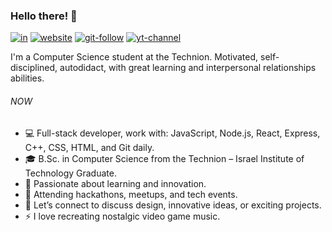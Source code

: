 ### Hello there! 👋

 [![in]](https://www.linkedin.com/in/liavbarsheshet/) [![website]](https://www.liavbarsheshet.com) [![git-follow]](https://github.com/liavbarsheshet) [![yt-channel]](https://www.youtube.com/channel/UC062OSnsFea6fqS70LNGk2A) 

I'm a Computer Science student at the Technion. 
Motivated, self-disciplined, autodidact, with great learning and interpersonal 
relationships abilities.

###### NOW

- 💻 Full-stack developer, work with: JavaScript, Node.js, React, Express, C++, CSS, HTML, and Git daily.
- 🎓 B.Sc. in Computer Science from the Technion – Israel Institute of Technology Graduate.
- 🔭 Passionate about learning and innovation.
- 🚀 Attending hackathons, meetups, and tech events.
- 💬 Let’s connect to discuss design, innovative ideas, or exciting projects.
- ⚡ I love recreating nostalgic video game music.

[git-stats]: https://github-readme-stats.vercel.app/api?username=liavbarsheshet&show_icons=true&theme=vue-dark
[git-lang]: https://github-readme-stats.vercel.app/api/top-langs/?username=liavbarsheshet&theme=vue-dark
[git-follow]: https://img.shields.io/github/followers/liavbarsheshet?style=social&logoColor=535E72
[yt-channel]: https://img.shields.io/youtube/channel/subscribers/UC062OSnsFea6fqS70LNGk2A?style=social&logoColor=535E72
[website]:https://img.shields.io/badge/Website-3b5998?style=social&logo=google-chrome&logoColor=535E72
[in]: https://img.shields.io/badge/-LinkedIn-0e76a8?style=social&logo=Linkedin&logoColor=535E72
